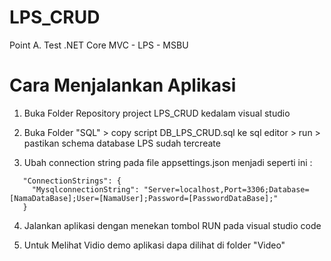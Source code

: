 # LPS_CRUD
Point A. Test .NET Core MVC - LPS - MSBU

# Cara Menjalankan Aplikasi
1. Buka Folder Repository project LPS_CRUD kedalam visual studio
   
2. Buka Folder "SQL" > copy script DB_LPS_CRUD.sql ke sql editor > run > pastikan schema database LPS sudah tercreate
   
3. Ubah connection string pada file appsettings.json menjadi seperti ini :
```
   "ConnectionStrings": {
     "MysqlconnectionString": "Server=localhost,Port=3306;Database=[NamaDataBase];User=[NamaUser];Password=[PasswordDataBase];"
   }
```

4. Jalankan aplikasi dengan menekan tombol RUN pada visual studio code

5. Untuk Melihat Vidio demo aplikasi dapa dilihat di folder "Video"
